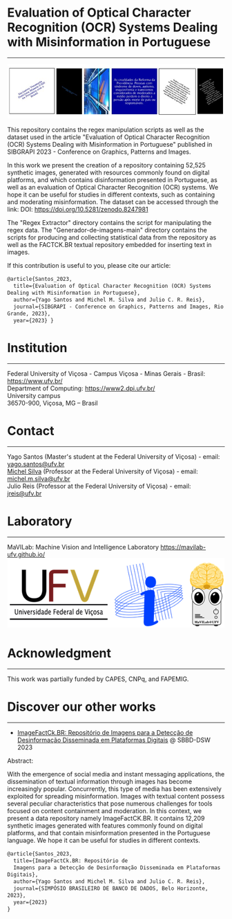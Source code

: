 <h1>Evaluation of Optical Character Recognition (OCR) Systems Dealing with Misinformation in Portuguese</h1>

---

![alt text](https://github.com/MaVILab-UFV/OCR-eval-for-misinformation-SIBGRAPI-2023/blob/main/resources/Exemplos.jpg?raw=true)

This repository contains the regex manipulation scripts as well as the dataset used in the article "Evaluation of Optical Character Recognition (OCR) Systems Dealing with Misinformation in Portuguese" published in SIBGRAPI 2023 - Conference on Graphics, Patterns and Images.

In this work we present the creation of a repository containing 52,525 synthetic images, generated with resources commonly found on digital platforms, and which contains disinformation presented in Portuguese, as well as an evaluation of Optical Character Recognition (OCR) systems. We hope it can be useful for studies in different contexts, such as containing and moderating misinformation. The dataset can be accessed through the link: DOI: https://doi.org/10.5281/zenodo.8247981

The "Regex Extractor" directory contains the script for manipulating the regex data. The "Generador-de-imagens-main" directory contains the scripts for producing and collecting statistical data from the repository as well as the FACTCK.BR textual repository embedded for inserting text in images.

If this contribution is useful to you, please cite our article:

```
@article{Santos_2023,
  title={Evaluation of Optical Character Recognition (OCR) Systems Dealing with Misinformation in Portuguese},
  author={Yago Santos and Michel M. Silva and Julio C. R. Reis},
  journal={SIBGRAPI - Conference on Graphics, Patterns and Images, Rio Grande, 2023},
  year={2023} }
```
# Institution
---
Federal University of Viçosa - Campus Viçosa - Minas Gerais - Brasil: https://www.ufv.br/  
Department of Computing: https://www2.dpi.ufv.br/  
University campus  
36570-900, Viçosa, MG – Brasil  

# Contact
---
Yago Santos (Master's student at the Federal University of Viçosa) - email: yago.santos@ufv.br  
[Michel Silva](https://michelmelosilva.github.io/) (Professor at the Federal University of Viçosa) - email: michel.m.silva@ufv.br  
Julio Reis (Professor at the Federal University of Viçosa) - email: jreis@ufv.br  

# Laboratory
---
MaVILab: Machine Vision and Intelligence Laboratory https://mavilab-ufv.github.io/  
![alt text](https://github.com/MaVILab-UFV/OCR-eval-for-misinformation-SIBGRAPI-2023/blob/main/resources/Logomarcas.png?raw=true)

# Acknowledgment
---
This work was partially funded by CAPES, CNPq, and FAPEMIG.  

# Discover our other works
---
- [ImageFactCk.BR: Repositório de Imagens para a Detecção de Desinformação Disseminada em Plataformas Digitais](https://github.com/MaVILab-UFV/ImageFactCk.br-dataset-SBBD-DSW-2023) @ SBBD-DSW 2023  

Abstract:

With the emergence of social media and instant messaging applications, the dissemination of textual information through images has become increasingly popular. Concurrently, this type of media has been extensively exploited for spreading misinformation. Images with textual content possess several peculiar characteristics that pose numerous challenges for tools focused on content containment and moderation. In this context, we present a data repository namely ImageFactCK.BR. It contains 12,209 synthetic images generated with features commonly found on digital platforms, and that contain misinformation presented in the Portuguese language. We hope it can be useful for studies in different contexts.

```
@article{Santos_2023,
  title={ImageFactCk.BR: Repositório de 
  Imagens para a Detecção de Desinformação Disseminada em Plataformas Digitais},
  author={Yago Santos and Michel M. Silva and Julio C. R. Reis},
  journal={SIMPÓSIO BRASILEIRO DE BANCO DE DADOS, Belo Horizonte, 2023},
  year={2023}
}
```
